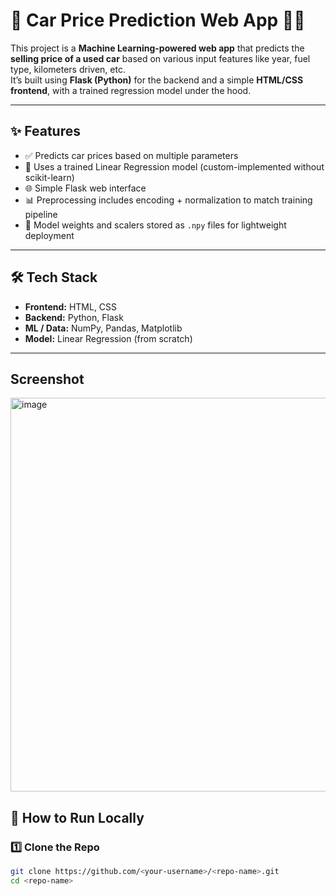 # 🧠 Car Price Prediction Web App 🚗💸

This project is a **Machine Learning-powered web app** that predicts the **selling price of a used car** based on various input features like year, fuel type, kilometers driven, etc.  
It’s built using **Flask (Python)** for the backend and a simple **HTML/CSS frontend**, with a trained regression model under the hood.

---

## ✨ Features
- ✅ Predicts car prices based on multiple parameters  
- 🧠 Uses a trained Linear Regression model (custom-implemented without scikit-learn)  
- 🌐 Simple Flask web interface  
- 📊 Preprocessing includes encoding + normalization to match training pipeline  
- 💾 Model weights and scalers stored as `.npy` files for lightweight deployment

---

## 🛠️ Tech Stack
- **Frontend:** HTML, CSS  
- **Backend:** Python, Flask  
- **ML / Data:** NumPy, Pandas, Matplotlib  
- **Model:** Linear Regression (from scratch)

---
## Screenshot

<img width="962" height="630" alt="image" src="https://github.com/user-attachments/assets/d75113ec-17ba-4b49-873d-aabd123735e8" />

## 🚀 How to Run Locally

### 1️⃣ Clone the Repo
```bash
git clone https://github.com/<your-username>/<repo-name>.git
cd <repo-name>



